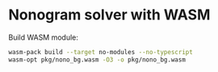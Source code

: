 # Nonogram solver with WASM

Build WASM module:

```bash
wasm-pack build --target no-modules --no-typescript
wasm-opt pkg/nono_bg.wasm -O3 -o pkg/nono_bg.wasm
```
